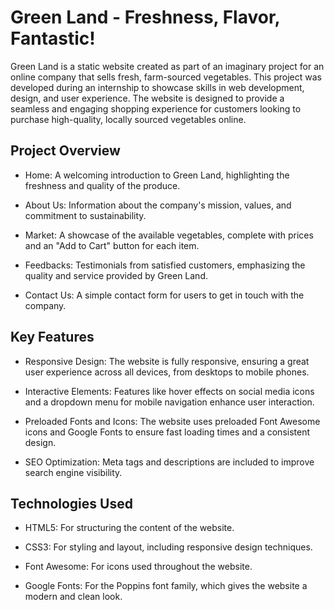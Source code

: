 # Green Land - Freshness, Flavor, Fantastic!
Green Land is a static website created as part of an imaginary project for an online company that sells fresh, farm-sourced vegetables. This project was developed during an internship to showcase skills in web development, design, and user experience. The website is designed to provide a seamless and engaging shopping experience for customers looking to purchase high-quality, locally sourced vegetables online.

## Project Overview
- Home: A welcoming introduction to Green Land, highlighting the freshness and quality of the produce.

- About Us: Information about the company's mission, values, and commitment to sustainability.

- Market: A showcase of the available vegetables, complete with prices and an "Add to Cart" button for each item.

- Feedbacks: Testimonials from satisfied customers, emphasizing the quality and service provided by Green Land.

- Contact Us: A simple contact form for users to get in touch with the company.

## Key Features
- Responsive Design: The website is fully responsive, ensuring a great user experience across all devices, from desktops to mobile phones.

- Interactive Elements: Features like hover effects on social media icons and a dropdown menu for mobile navigation enhance user interaction.

- Preloaded Fonts and Icons: The website uses preloaded Font Awesome icons and Google Fonts to ensure fast loading times and a consistent design.

- SEO Optimization: Meta tags and descriptions are included to improve search engine visibility.

## Technologies Used
- HTML5: For structuring the content of the website.

- CSS3: For styling and layout, including responsive design techniques.

- Font Awesome: For icons used throughout the website.

- Google Fonts: For the Poppins font family, which gives the website a modern and clean look.
